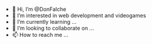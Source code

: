 - 👋 Hi, I’m @DonFalche
- 👀 I’m interested in web development and videogames
- 🌱 I’m currently learning ...
- 💞️ I’m looking to collaborate on ...
- 📫 How to reach me ...

<!---
DonFalche/DonFalche is a ✨ special ✨ repository because its `README.md` (this file) appears on your GitHub profile.
You can click the Preview link to take a look at your changes.
--->
